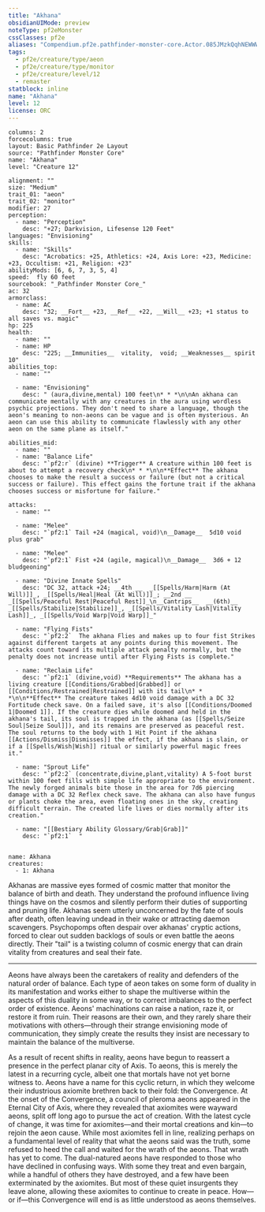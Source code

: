 ```yaml
---
title: "Akhana"
obsidianUIMode: preview
noteType: pf2eMonster
cssClasses: pf2e
aliases: "Compendium.pf2e.pathfinder-monster-core.Actor.085JMzkQqhNEWWWL" 
tags:
  - pf2e/creature/type/aeon
  - pf2e/creature/type/monitor
  - pf2e/creature/level/12
  - remaster
statblock: inline
name: "Akhana"
level: 12
license: ORC
---
```


```statblock
columns: 2
forcecolumns: true
layout: Basic Pathfinder 2e Layout
source: "Pathfinder Monster Core"
name: "Akhana"
level: "Creature 12"

alignment: ""
size: "Medium"
trait_01: "aeon"
trait_02: "monitor"
modifier: 27
perception:
  - name: "Perception"
    desc: "+27; Darkvision, Lifesense 120 Feet"
languages: "Envisioning"
skills:
  - name: "Skills"
    desc: "Acrobatics: +25, Athletics: +24, Axis Lore: +23, Medicine: +23, Occultism: +21, Religion: +23"
abilityMods: [6, 6, 7, 3, 5, 4]
speed:  fly 60 feet
sourcebook: "_Pathfinder Monster Core_"
ac: 32
armorclass:
  - name: AC
    desc: "32; __Fort__ +23, __Ref__ +22, __Will__ +23; +1 status to all saves vs. magic"
hp: 225
health:
  - name: ""
  - name: HP
    desc: "225; __Immunities__  vitality,  void; __Weaknesses__ spirit 10"
abilities_top:
  - name: ""

  - name: "Envisioning"
    desc: " (aura,divine,mental) 100 feet\n* * *\n\nAn akhana can communicate mentally with any creatures in the aura using wordless psychic projections. They don't need to share a language, though the aeon's meaning to non-aeons can be vague and is often mysterious. An aeon can use this ability to communicate flawlessly with any other aeon on the same plane as itself."

abilities_mid:
  - name: ""
  - name: "Balance Life"
    desc: "`pf2:r` (divine) **Trigger** A creature within 100 feet is about to attempt a recovery check\n* * *\n\n**Effect** The akhana chooses to make the result a success or failure (but not a critical success or failure). This effect gains the fortune trait if the akhana chooses success or misfortune for failure."

attacks:
  - name: ""

  - name: "Melee"
    desc: "`pf2:1` Tail +24 (magical, void)\n__Damage__  5d10 void plus grab"

  - name: "Melee"
    desc: "`pf2:1` Fist +24 (agile, magical)\n__Damage__  3d6 + 12 bludgeoning"

  - name: "Divine Innate Spells"
    desc: "DC 32, attack +24; __4th __  _[[Spells/Harm|Harm (At Will)]]_, _[[Spells/Heal|Heal (At Will)]]_; __2nd __  _[[Spells/Peaceful Rest|Peaceful Rest]]_\n__Cantrips__  __(6th)__ _[[Spells/Stabilize|Stabilize]]_, _[[Spells/Vitality Lash|Vitality Lash]]_, _[[Spells/Void Warp|Void Warp]]_"

  - name: "Flying Fists"
    desc: "`pf2:2`  The akhana Flies and makes up to four fist Strikes against different targets at any points during this movement. The attacks count toward its multiple attack penalty normally, but the penalty does not increase until after Flying Fists is complete."

  - name: "Reclaim Life"
    desc: "`pf2:1` (divine,void) **Requirements** The akhana has a living creature [[Conditions/Grabbed|Grabbed]] or [[Conditions/Restrained|Restrained]] with its tail\n* * *\n\n**Effect** The creature takes 4d10 void damage with a DC 32 Fortitude check save. On a failed save, it's also [[Conditions/Doomed 1|Doomed 1]]. If the creature dies while doomed and held in the akhana's tail, its soul is trapped in the akhana (as [[Spells/Seize Soul|Seize Soul]]), and its remains are preserved as peaceful rest. The soul returns to the body with 1 Hit Point if the akhana [[Actions/Dismiss|Dismisses]] the effect, if the akhana is slain, or if a [[Spells/Wish|Wish]] ritual or similarly powerful magic frees it."

  - name: "Sprout Life"
    desc: "`pf2:2` (concentrate,divine,plant,vitality) A 5-foot burst within 100 feet fills with simple life appropriate to the environment. The newly forged animals bite those in the area for 7d6 piercing damage with a DC 32 Reflex check save. The akhana can also have fungus or plants choke the area, even floating ones in the sky, creating difficult terrain. The created life lives or dies normally after its creation."

  - name: "[[Bestiary Ability Glossary/Grab|Grab]]"
    desc: "`pf2:1`  "
 
```

```encounter-table
name: Akhana
creatures:
  - 1: Akhana
```



Akhanas are massive eyes formed of cosmic matter that monitor the balance of birth and death. They understand the profound influence living things have on the cosmos and silently perform their duties of supporting and pruning life. Akhanas seem utterly unconcerned by the fate of souls after death, often leaving undead in their wake or attracting daemon scavengers. Psychopomps often despair over akhanas' cryptic actions, forced to clear out sudden backlogs of souls or even battle the aeons directly. Their "tail" is a twisting column of cosmic energy that can drain vitality from creatures and seal their fate.

* * *

Aeons have always been the caretakers of reality and defenders of the natural order of balance. Each type of aeon takes on some form of duality in its manifestation and works either to shape the multiverse within the aspects of this duality in some way, or to correct imbalances to the perfect order of existence. Aeons' machinations can raise a nation, raze it, or restore it from ruin. Their reasons are their own, and they rarely share their motivations with others—through their strange envisioning mode of communication, they simply create the results they insist are necessary to maintain the balance of the multiverse.

As a result of recent shifts in reality, aeons have begun to reassert a presence in the perfect planar city of Axis. To aeons, this is merely the latest in a recurring cycle, albeit one that mortals have not yet borne witness to. Aeons have a name for this cyclic return, in which they welcome their industrious axiomite brethren back to their fold: the Convergence. At the onset of the Convergence, a council of pleroma aeons appeared in the Eternal City of Axis, where they revealed that axiomites were wayward aeons, split off long ago to pursue the act of creation. With the latest cycle of change, it was time for axiomites—and their mortal creations and kin—to rejoin the aeon cause. While most axiomites fell in line, realizing perhaps on a fundamental level of reality that what the aeons said was the truth, some refused to heed the call and waited for the wrath of the aeons. That wrath has yet to come. The dual-natured aeons have responded to those who have declined in confusing ways. With some they treat and even bargain, while a handful of others they have destroyed, and a few have been exterminated by the axiomites. But most of these quiet insurgents they leave alone, allowing these axiomites to continue to create in peace. How—or if—this Convergence will end is as little understood as aeons themselves.
